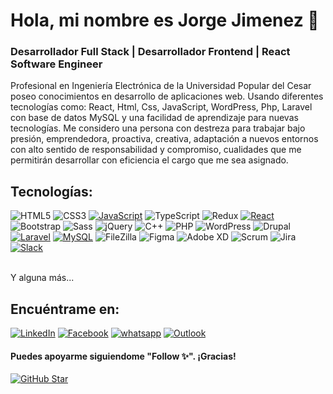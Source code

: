 # Hola, mi nombre es Jorge Jimenez 👋
### Desarrollador Full Stack | Desarrollador Frontend | React Software Engineer
<!--
**ingjorgejimenez/ingjorgejimenez** is a ✨ _special_ ✨ repository because its `README.md` (this file) appears on your GitHub profile.

Here are some ideas to get you started:

- 🔭 I’m currently working on ...
- 🌱 I’m currently learning ...
- 👯 I’m looking to collaborate on ...
- 🤔 I’m looking for help with ...
- 💬 Ask me about ...
- 📫 How to reach me: ...
- 😄 Pronouns: ...
- ⚡ Fun fact: ...
-->
Profesional en Ingeniería Electrónica de la Universidad Popular del Cesar poseo conocimientos en desarrollo de aplicaciones web. Usando diferentes tecnologías como: React, Html, Css, JavaScript, WordPress, Php, Laravel con base de datos MySQL y una facilidad de aprendizaje para nuevas tecnologías.
Me considero una persona con destreza para trabajar bajo presión, emprendedora, proactiva, creativa, adaptación a nuevos entornos con alto sentido de responsabilidad y compromiso, cualidades que me permitirán desarrollar con eficiencia el cargo que me sea asignado.
## Tecnologías:
![HTML5](https://img.shields.io/static/v1?style=for-the-badge&message=HTML5&color=E34F26&logo=HTML5&logoColor=FFFFFF&label=&labelColor=101010)
![CSS3](https://img.shields.io/static/v1?style=for-the-badge&message=CSS3&color=1572B6&logo=CSS3&logoColor=FFFFFF&label=&labelColor=101010)
[![JavaScript](https://img.shields.io/badge/JavaScript-F7DF1E?style=for-the-badge&logo=javascript&logoColor=white&labelColor=101010)]()
![TypeScript](https://img.shields.io/static/v1?style=for-the-badge&message=TypeScript&color=3178C6&logo=TypeScript&logoColor=FFFFFF&label=&labelColor=101010)
![Redux](https://img.shields.io/static/v1?style=for-the-badge&message=Redux&color=764ABC&logo=Redux&logoColor=FFFFFF&label=&labelColor=101010)
[![React](https://img.shields.io/badge/-ReactJs-4AC41C?style=for-the-badge&logo=react&logoColor=white&labelColor=101010)]()
![Bootstrap](https://img.shields.io/static/v1?style=for-the-badge&message=Bootstrap&color=7952B3&logo=Bootstrap&logoColor=FFFFFF&label=&labelColor=101010)
![Sass](https://img.shields.io/static/v1?style=for-the-badge&message=Sass&color=CC6699&logo=Sass&logoColor=FFFFFF&label=&labelColor=101010)
![jQuery](https://img.shields.io/static/v1?style=for-the-badge&message=jQuery&color=0769AD&logo=jQuery&logoColor=FFFFFF&label=&labelColor=101010)
![C++](https://img.shields.io/static/v1?style=for-the-badge&message=C%2B%2B&color=00599C&logo=C%2B%2B&logoColor=FFFFFF&label=&labelColor=101010)
![PHP](https://img.shields.io/static/v1?style=for-the-badge&message=PHP&color=777BB4&logo=PHP&logoColor=FFFFFF&label=&labelColor=101010)
![WordPress](https://img.shields.io/static/v1?style=for-the-badge&message=WordPress&color=21759B&logo=WordPress&logoColor=FFFFFF&label=&labelColor=101010)
![Drupal](https://img.shields.io/static/v1?style=for-the-badge&message=Drupal&color=0678BE&logo=Drupal&logoColor=FFFFFF&label=&labelColor=101010)
[![Laravel](https://img.shields.io/static/v1?style=for-the-badge&message=Laravel&color=FF2D20&logo=Laravel&logoColor=FFFFFF&label=&labelColor=101010)]()
[![MySQL](https://img.shields.io/badge/MySQL-4479A1?style=for-the-badge&logo=mysql&logoColor=white&labelColor=101010)]()
![FileZilla](https://img.shields.io/static/v1?style=for-the-badge&message=FileZilla&color=BF0000&logo=FileZilla&logoColor=FFFFFF&label=&labelColor=101010)
![Figma](https://img.shields.io/static/v1?style=for-the-badge&message=Figma&color=F24E1E&logo=Figma&logoColor=FFFFFF&label=&labelColor=101010)
![Adobe XD](https://img.shields.io/static/v1?style=for-the-badge&message=Adobe+XD&color=FF61F6&logo=Adobe+XD&logoColor=FFFFFF&label=&labelColor=101010)
![Scrum](https://img.shields.io/static/v1?style=for-the-badge&message=Scrum&color=009FDA&logo=Scrum+Alliance&logoColor=FFFFFF&label=&labelColor=101010)
![Jira](https://img.shields.io/static/v1?style=for-the-badge&message=Jira&color=0052CC&logo=Jira&logoColor=FFFFFF&label=&labelColor=101010)
[![Slack](https://img.shields.io/static/v1?style=for-the-badge&message=Slack&color=4A154B&logo=Slack&logoColor=FFFFFF&label=&labelColor=101010)]()

</br>
Y alguna más...

## Encuéntrame en:
[![LinkedIn](https://img.shields.io/badge/LinkedIn-IngJorge-0077B5?style=for-the-badge&logo=linkedin&logoColor=0077B5&labelColor=101010)](https://www.linkedin.com/in/ing-jorge-jimenez/)
[![Facebook](https://img.shields.io/badge/Facebook-@Jorge_Jimenez-1877F2?style=for-the-badge&logo=facebook&logoColor=1877F2&labelColor=101010)](https://www.facebook.com/ing_jorgejimenez)
[![whatsapp](https://img.shields.io/badge/WhatsApp-Jorge_Jimenez-25D366?style=for-the-badge&logo=WhatsApp&logoColor=25D366&labelColor=101010)](https://wa.me/+573183296814)
[![Outlook](https://img.shields.io/badge/Outlook-ingjorge-0078D4?style=for-the-badge&logo=Microsoft+Outlook&logoColor=0078D4&labelColor=101010)](mailto:ing_jorgejimenez@outlook.com)
</br>
#### Puedes apoyarme siguiendome "Follow ✨". ¡Gracias!

[![GitHub Star](https://img.shields.io/badge/GitHub-Follow-yellow?style=for-the-badge&logo=github&logoColor=white&labelColor=101010)](https://github.com/ingjorgejimenez)



